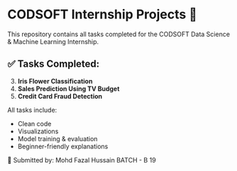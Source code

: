 # CODSOFT Internship Projects 🚀

This repository contains all tasks completed for the CODSOFT Data Science & Machine Learning Internship.

## ✅ Tasks Completed:

3. **Iris Flower Classification**
4. **Sales Prediction Using TV Budget**
5. **Credit Card Fraud Detection**

All tasks include:
- Clean code
- Visualizations
- Model training & evaluation
- Beginner-friendly explanations

📌 Submitted by: Mohd Fazal Hussain
    BATCH - B 19
